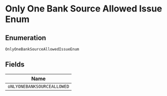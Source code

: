 
# Only One Bank Source Allowed Issue Enum

## Enumeration

`OnlyOneBankSourceAllowedIssueEnum`

## Fields

| Name |
|  --- |
| `oNLYONEBANKSOURCEALLOWED` |

